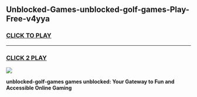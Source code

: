 
## Unblocked-Games-unblocked-golf-games-Play-Free-v4yya
<h3>
<a href="https://premium76.site?title=unblocked-golf-games&ref=21A">CLICK TO PLAY</a></h3>
<hr>

<h3>
<a href="https://premium76.site?title=unblocked-golf-games&ref=21A">CLICK 2 PLAY</a>
  
</h3>

<a href="https://premium76.site?title=unblocked-golf-games&ref=21A"><img src="https://clearcache.store/games.png"></a>


**unblocked-golf-games games unblocked: Your Gateway to Fun and Accessible Online Gaming**
